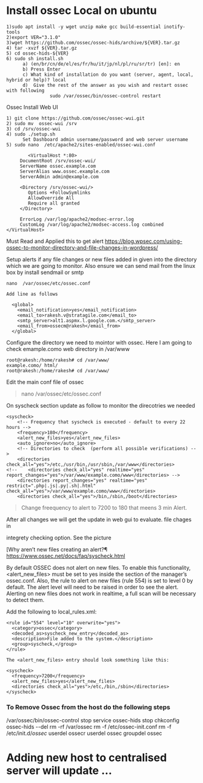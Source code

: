 # Install ossec Local on ubuntu 
```
1)sudo apt install -y wget unzip make gcc build-essential inotify-tools
2)export VER="3.1.0"
3)wget https://github.com/ossec/ossec-hids/archive/${VER}.tar.gz
4) tar -xvzf ${VER}.tar.gz
5) cd ossec-hids-${VER}
6) sudo sh install.sh
      a) (en/br/cn/de/el/es/fr/hu/it/jp/nl/pl/ru/sr/tr) [en]: en
      b) Press Enter 
      c) What kind of installation do you want (server, agent, local, hybrid or help)? local
      d)  Give the rest of the answer as you wish and restart ossec with following 
                sudo /var/ossec/bin/ossec-control restart
```
Ossec Install Web UI 

```
1) git clone https://github.com/ossec/ossec-wui.git
2) sudo mv  ossec-wui /srv
3) cd /srv/ossec-wui
4) sudo ./setup.sh
      Set Dashboard admin username/password and web server username
5) sudo nano  /etc/apache2/sites-enabled/ossec-wui.conf
      
        <VirtualHost *:80>
     DocumentRoot /srv/ossec-wui/
     ServerName ossec.example.com
     ServerAlias www.ossec.example.com
     ServerAdmin admin@example.com
 
     <Directory /srv/ossec-wui/>
        Options +FollowSymlinks
        AllowOverride All
        Require all granted
     </Directory>

     ErrorLog /var/log/apache2/modsec-error.log
     CustomLog /var/log/apache2/modsec-access.log combined
</VirtualHost>

```
Must Read and Applied this to get alert 
https://blog.wpsec.com/using-ossec-to-monitor-directory-and-file-changes-in-wordpress/

Setup alerts if any file changes or new files added in given into the  directory which we are going to monitor.
 Also ensure we can send mail from the linux box by install sendmail or smtp 

```
nano  /var/ossec/etc/ossec.conf

Add line as follows

  <global>
    <email_notification>yes</email_notification>
    <email_to>rakesh.v@stratagile.com</email_to>
    <smtp_server>alt1.aspmx.l.google.com.</smtp_server>
    <email_from>ossecm@rakesh</email_from>
  </global>

```

Configure the directory we need to mointor with ossec. Here I am going to check emample.como web directory in /var/www

```
root@rakesh:/home/rakesh# cd /var/www/
example.como/ html/         
root@rakesh:/home/rakesh# cd /var/www/
```
Edit the main conf file of ossec 


> nano  /var/ossec/etc/ossec.conf

On syscheck section update as follow to monitor the direcotries we needed 

```
<syscheck>
    <!-- Frequency that syscheck is executed - default to every 22 hours -->
    <frequency>180</frequency>
    <alert_new_files>yes</alert_new_files>
    <auto_ignore>no</auto_ignore>
    <!-- Directories to check  (perform all possible verifications) -->
    <directories check_all="yes">/etc,/usr/bin,/usr/sbin,/var/www</directories>
<!--    <directories check_all="yes" realtime="yes" report_changes="yes">/var/www/example.como/www</directories> -->
    <directories report_changes="yes" realtime="yes" restrict=".php|.js|.py|.sh|.html" check_all="yes">/var/www/example.como/www</directories>
    <directories check_all="yes">/bin,/sbin,/boot</directories>
```
> Change freequency to alert to 7200 to 180 that meens 3 min Alert. 

After all changes we will get the update in web gui to evaluate. file chages in 

integrety checking option. See the picture 

[Why aren’t new files creating an alert?¶
https://www.ossec.net/docs/faq/syscheck.html


By default OSSEC does not alert on new files. To enable this functionality, <alert_new_files> must be set to yes inside the <syscheck> section of the manager’s ossec.conf. Also, the rule to alert on new files (rule 554) is set to level 0 by default. The alert level will need to be raised in order to see the alert. Alerting on new files does not work in realtime, a full scan will be necessary to detect them.

Add the following to local_rules.xml:
```
<rule id="554" level="10" overwrite="yes">
  <category>ossec</category>
  <decoded_as>syscheck_new_entry</decoded_as>
  <description>File added to the system.</description>
  <group>syscheck,</group>
</rule>

The <alert_new_files> entry should look something like this:

<syscheck>
  <frequency>7200</frequency>
  <alert_new_files>yes</alert_new_files>
  <directories check_all="yes">/etc,/bin,/sbin</directories>
</syscheck>

```
### To Remove Ossec from the host do the following steps 

/var/ossec/bin/ossec-control stop 
service ossec-hids stop 
chkconfig ossec-hids --del 
rm -rf /var/ossec 
rm -f /etc/ossec-init.conf 
rm -f /etc/init.d/*ossec* 
userdel ossecr 
userdel ossec 
groupdel ossec

# Adding new host to centralised server will update ...